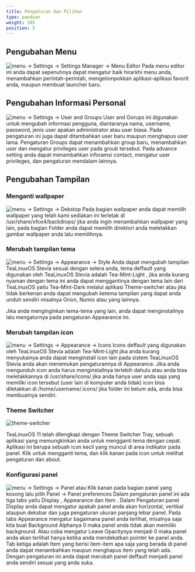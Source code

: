 ```yaml
---
title: Pengaturan dan Pilihan
type: panduan
weight: 105
position: 5
---
```


## Pengubahan Menu
 
 ![menu](https://cloud.githubusercontent.com/assets/26142091/23577576/a90a1a1c-00f5-11e7-86ec-d4bc4d831a13.png)
 → Settings → Settings Manager → Menu Editor
Pada menu editor ini anda dapat sepenuhnya dapat mengatur baik hirarkhi menu anda, menambahkan perintah-perintah, mengelompokkan aplikasi-aplikasi favorit anda, maupun membuat launcher baru. 

## Pengubahan Informasi Personal

 ![menu](https://cloud.githubusercontent.com/assets/26142091/23577576/a90a1a1c-00f5-11e7-86ec-d4bc4d831a13.png) 
 → Settings → User and Groups
User and Gorups ini digunakan untuk mengubah informasi pengguna, diantaranya nama, username, password, jenis user apakan administrator atau user biasa. Pada pengaturan ini juga dapat ditambahkan user baru maupun menghapus user lama. Pengaturan Groups dapat menambahkan group baru, menambahkan user dan mengatur privileges user pada groub tersebut. Pada advance setting anda dapat menambahkan inforamsi contact, mengatur user privileges, dan pengaturan mendalam lainnya. 

## Pengubahan Tampilan
 
### Menganti wallpaper
 ![menu](https://cloud.githubusercontent.com/assets/26142091/23577576/a90a1a1c-00f5-11e7-86ec-d4bc4d831a13.png)
 → Settings → Dekstop
Pada bagian wallpaper anda dapat memilih wallpaper yang telah kami sediakan ini terletak di /usr/share/xfce4/backdrops/ jika anda ingin menambahkan wallpaper yang lain, pada bagian Folder anda dapat memilih direktori anda meletakkan gambar wallpaper anda lalu memilihnya.

### Merubah tampilan tema
 ![menu](https://cloud.githubusercontent.com/assets/26142091/23577576/a90a1a1c-00f5-11e7-86ec-d4bc4d831a13.png)
 → Settings → Appearance → Style
Anda dapat mengubah tampilan TeaLinuxOS Stevia sesuai dengan selera anda, tema deffault yang digunakan oleh TeaLinuxOS Stevia adalah Tea-Mint-Light , jika anda kurang nyaman dengan tema ini anda dapat menggantinya dengan tema lain dari TeaLinuxOS yaitu Tea-Mint-Dark melalui aplikasi Theme-switcher atau jika tidak berkenan anda dapat mengubah ketema tampilan yang dapat anda unduh sendiri misalnya Orion, Numix atau yang lainnya.

Jika anda menginginkan tema-tema yang lain, anda dapat menginstallnya lalu mengaturnya pada pengaturan Appearance ini.

### Merubah tampilan icon
 ![menu](https://cloud.githubusercontent.com/assets/26142091/23577576/a90a1a1c-00f5-11e7-86ec-d4bc4d831a13.png)
 → Settings → Appearance → Icons
Icons deffault yang digunakan oleh TeaLinuxOS Stevia adalah Tea-Mint-Light jika anda kurang menyukainya anda dapat menginstall icon lain pada sistem TeaLinuxOS Stevia anda akan menemukan pengaturannya di Appearance. Jika anda mengunduh icon anda harus menginstallnya terlebih dahulu atau anda bisa meletakkannya di /usr/share/icons/ jika anda hanya user anda saja yang memiliki icon tersebut (user lain di komputer anda tidak) icon bisa diletakkan di /home/username/.icons/ jika folder ini belum ada, anda bisa membuatnya sendiri.

### Theme Switcher
 
 ![theme-switcher](https://cloud.githubusercontent.com/assets/26142091/23577696/a5647cc4-00f8-11e7-84eb-13bdef4a8464.png)

TeaLinuxOS 11 telah dilengkapi dengan Theme Switcher Tray, sebuah aplikasi yang memungkinkan anda untuk mengganti tema dengan cepat. Aplikasi ini berupa sebuah icon kecil yang muncul di area indikator pada panel. Klik untuk mengganti tema, dan klik kanan pada icon untuk melihat pengaturan dan about.

### Konfigurasi panel
 ![menu](https://cloud.githubusercontent.com/assets/26142091/23577576/a90a1a1c-00f5-11e7-86ec-d4bc4d831a13.png)
 → Settings → Panel
atau
Klik kanan pada bagian panel yang kosong lalu pilih Panel → Panel preferences
Dalam pengaturan panel ini ada tiga tabs yaitu Display , Appearance dan Item . Dalam Pengaturan panel Display anda dapat mengatur apakah panel anda akan horizontal, vertikal ataupun deksbar dan juga pengaturan ukuran panjang lebar panel. Pada tabs Appearance mengatur bagaimana panel anda terlihat, misalnya saja kita buat Background Alphanya 0 maka panel anda tidak akan memiliki background. Atau coba mengatur Leave Opacitynya menjadi 0 maka panel anda akan terlihat hanya ketika anda mendekatkan pointer ke panel anda. Tab ketiga adalah Item yang berisi item-item apa saja yang berada di panel anda dapat menambahkan maupun menghapus item yang telah ada. Dengan pengaturan ini anda dapat merubah panel deffault menjadi panel anda sendiri sesuai yang anda suka. 




